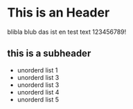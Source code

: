 # This is an Header

blibla blub das ist en test text 123456789!

## this is a subheader

* unorderd list 1
* unorderd list 3
* unorderd list 3
* unorderd list 4
* unorderd list 5

